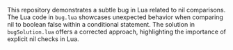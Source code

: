 This repository demonstrates a subtle bug in Lua related to nil comparisons.  The Lua code in `bug.lua` showcases unexpected behavior when comparing nil to boolean false within a conditional statement.  The solution in `bugSolution.lua` offers a corrected approach, highlighting the importance of explicit nil checks in Lua.